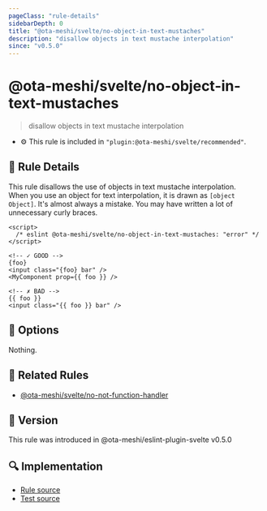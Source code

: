 ```yaml
---
pageClass: "rule-details"
sidebarDepth: 0
title: "@ota-meshi/svelte/no-object-in-text-mustaches"
description: "disallow objects in text mustache interpolation"
since: "v0.5.0"
---
```


# @ota-meshi/svelte/no-object-in-text-mustaches

> disallow objects in text mustache interpolation

- :gear: This rule is included in `"plugin:@ota-meshi/svelte/recommended"`.

## :book: Rule Details

This rule disallows the use of objects in text mustache interpolation.  
When you use an object for text interpolation, it is drawn as `[object Object]`. It's almost always a mistake. You may have written a lot of unnecessary curly braces.

<ESLintCodeBlock>

<!--eslint-skip-->

```svelte
<script>
  /* eslint @ota-meshi/svelte/no-object-in-text-mustaches: "error" */
</script>

<!-- ✓ GOOD -->
{foo}
<input class="{foo} bar" />
<MyComponent prop={{ foo }} />

<!-- ✗ BAD -->
{{ foo }}
<input class="{{ foo }} bar" />
```

</ESLintCodeBlock>

## :wrench: Options

Nothing.

## :couple: Related Rules

- [@ota-meshi/svelte/no-not-function-handler]

[@ota-meshi/svelte/no-not-function-handler]: ./no-not-function-handler.md

## :rocket: Version

This rule was introduced in @ota-meshi/eslint-plugin-svelte v0.5.0

## :mag: Implementation

- [Rule source](https://github.com/ota-meshi/eslint-plugin-svelte/blob/main/src/rules/no-object-in-text-mustaches.ts)
- [Test source](https://github.com/ota-meshi/eslint-plugin-svelte/blob/main/tests/src/rules/no-object-in-text-mustaches.ts)
